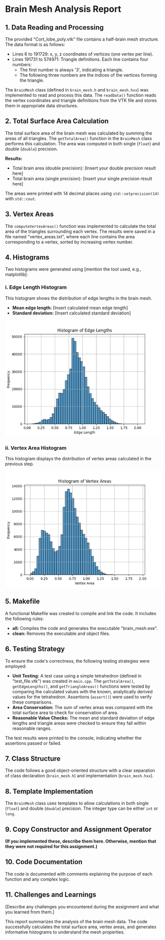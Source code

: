 # Brain Mesh Analysis Report

## 1. Data Reading and Processing

The provided "Cort_lobe_poly.vtk" file contains a half-brain mesh structure. The data format is as follows:

- Lines 6 to 191729: x, y, z coordinates of vertices (one vertex per line).
- Lines 191731 to 574971: Triangle definitions. Each line contains four numbers:
    - The first number is always '3', indicating a triangle.
    - The following three numbers are the indices of the vertices forming the triangle.

The `BrainMesh` class (defined in `brain_mesh.h` and `brain_mesh.hxx`) was implemented to read and process this data. The `readData()` function reads the vertex coordinates and triangle definitions from the VTK file and stores them in appropriate data structures.

## 2. Total Surface Area Calculation

The total surface area of the brain mesh was calculated by summing the areas of all triangles. The `getTotalArea()` function in the `BrainMesh` class performs this calculation. The area was computed in both single (`float`) and double (`double`) precision.

**Results:**

- Total brain area (double precision): [Insert your double precision result here]
- Total brain area (single precision): [Insert your single precision result here]

The areas were printed with 14 decimal places using `std::setprecision(14)` with `std::cout`.

## 3. Vertex Areas

The `computeVertexAreas()` function was implemented to calculate the total area of the triangles surrounding each vertex. The results were saved in a file named "vertex_areas.txt", where each line contains the area corresponding to a vertex, sorted by increasing vertex number.

## 4. Histograms

Two histograms were generated using [mention the tool used, e.g., matplotlib]:

### i. Edge Length Histogram

This histogram shows the distribution of edge lengths in the brain mesh.

- **Mean edge length:** [Insert calculated mean edge length]
- **Standard deviation:** [Insert calculated standard deviation]

![Histogram of Edge Lengths](images/edge_lengths_histogram.png) 

### ii. Vertex Area Histogram

This histogram displays the distribution of vertex areas calculated in the previous step.

![Histogram of Vertex Areas](images/vertex_areas_histogram.png)

## 5. Makefile

A functional Makefile was created to compile and link the code. It includes the following rules:

- **all:** Compiles the code and generates the executable "brain_mesh.exe".
- **clean:** Removes the executable and object files.



## 6. Testing Strategy

To ensure the code's correctness, the following testing strategies were employed:

- **Unit Testing:**  A test case using a simple tetrahedron (defined in "test_file.vtk") was created in `main.cpp`. The `getTotalArea()`, `getEdgeLengths()`, and `getTriangleAreas()` functions were tested by comparing the calculated values with the known, analytically derived values for the tetrahedron. Assertions (`assert()`) were used to verify these comparisons.
- **Area Conservation:** The sum of vertex areas was compared with the total surface area to check for conservation of area.
- **Reasonable Value Checks:** The mean and standard deviation of edge lengths and triangle areas were checked to ensure they fall within reasonable ranges.

The test results were printed to the console, indicating whether the assertions passed or failed.

## 7. Class Structure

The code follows a good object-oriented structure with a clear separation of class declaration (`brain_mesh.h`) and implementation (`brain_mesh.hxx`).

## 8. Template Implementation

The `BrainMesh` class uses templates to allow calculations in both single (`float`) and double (`double`) precision. The integer type can be either `int` or `long`.

## 9. Copy Constructor and Assignment Operator

**(If you implemented these, describe them here. Otherwise, mention that they were not required for this assignment.)**

## 10. Code Documentation

The code is documented with comments explaining the purpose of each function and any complex logic.

## 11. Challenges and Learnings

[Describe any challenges you encountered during the assignment and what you learned from them.]

This report summarizes the analysis of the brain mesh data. The code successfully calculates the total surface area, vertex areas, and generates informative histograms to understand the mesh properties.
